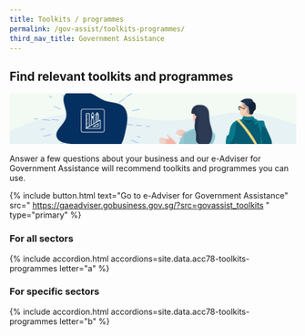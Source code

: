 ```yaml
---
title: Toolkits / programmes
permalink: /gov-assist/toolkits-programmes/
third_nav_title: Government Assistance
---
```


## Find relevant toolkits and programmes

![Toolkits](/images/grow/RunandGrow_Toolkits.jpg)

Answer a few questions about your business and our e-Adviser for Government Assistance will recommend toolkits and programmes you can use.

{% include button.html text="Go to e-Adviser for Government Assistance" src="
https://gaeadviser.gobusiness.gov.sg/?src=govassist_toolkits
" type="primary" %}

### For all sectors
{% include accordion.html accordions=site.data.acc78-toolkits-programmes letter="a" %}

### For specific sectors
{% include accordion.html accordions=site.data.acc78-toolkits-programmes letter="b" %}

<script src="/jquery/jquery.min.js"></script>
<script src="/jquery/bp-menu-new-tab.js"></script>
